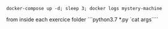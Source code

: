 
`docker-compose up -d; sleep 3; docker logs mystery-machine`

from inside each exercice folder ```python3.7 *.py `cat args````
